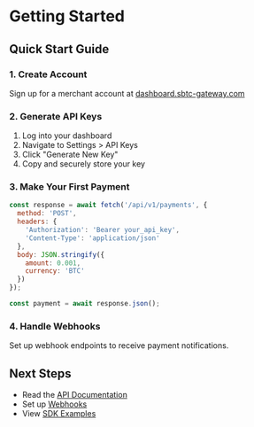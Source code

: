 # Getting Started

## Quick Start Guide

### 1. Create Account
Sign up for a merchant account at [dashboard.sbtc-gateway.com](https://dashboard.sbtc-gateway.com)

### 2. Generate API Keys
1. Log into your dashboard
2. Navigate to Settings > API Keys
3. Click "Generate New Key"
4. Copy and securely store your key

### 3. Make Your First Payment
```javascript
const response = await fetch('/api/v1/payments', {
  method: 'POST',
  headers: {
    'Authorization': 'Bearer your_api_key',
    'Content-Type': 'application/json'
  },
  body: JSON.stringify({
    amount: 0.001,
    currency: 'BTC'
  })
});

const payment = await response.json();
```

### 4. Handle Webhooks
Set up webhook endpoints to receive payment notifications.

## Next Steps
- Read the [API Documentation](./api/)
- Set up [Webhooks](./webhooks.md)
- View [SDK Examples](./sdk-examples.md)
